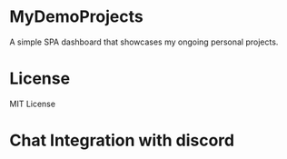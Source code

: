 # MyDemoProjects
A simple SPA dashboard that showcases my ongoing personal projects.
# License
MIT License
# Chat Integration with discord
